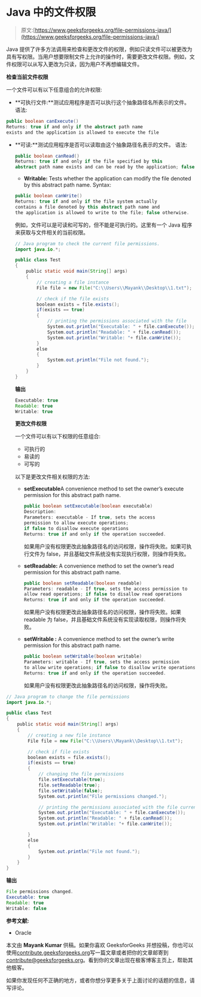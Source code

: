 # Java 中的文件权限

> 原文:[https://www.geeksforgeeks.org/file-permissions-java/](https://www.geeksforgeeks.org/file-permissions-java/)

Java 提供了许多方法调用来检查和更改文件的权限，例如只读文件可以被更改为具有写权限。当用户想要限制文件上允许的操作时，需要更改文件权限。例如，文件权限可以从写入更改为只读，因为用户不再想编辑文件。

**检查当前文件权限**

一个文件可以有以下任意组合的允许权限:

*   **可执行文件:**测试应用程序是否可以执行这个抽象路径名所表示的文件。
    语法:

```java
public boolean canExecute()
Returns: true if and only if the abstract path name
exists and the application is allowed to execute the file
```

*   **可读:**测试应用程序是否可以读取由这个抽象路径名表示的文件。
    语法:

    ```java
    public boolean canRead()
    Returns: true if and only if the file specified by this
    abstract path name exists and can be read by the application; false otherwise
    ```

    *   **Writable:** Tests whether the application can modify the file denoted by this abstract path name.
    Syntax:

    ```java
    public boolean canWrite()
    Returns: true if and only if the file system actually 
    contains a file denoted by this abstract path name and 
    the application is allowed to write to the file; false otherwise.
    ```

    例如，文件可以是可读和可写的，但不能是可执行的。这里有一个 Java 程序来获取与文件相关的当前权限。

    ```java
    // Java program to check the current file permissions.
    import java.io.*;

    public class Test
    {
        public static void main(String[] args)
        {
            // creating a file instance
            File file = new File("C:\\Users\\Mayank\\Desktop\\1.txt");

            // check if the file exists
            boolean exists = file.exists();
            if(exists == true)
            {
                // printing the permissions associated with the file
                System.out.println("Executable: " + file.canExecute());
                System.out.println("Readable: " + file.canRead());
                System.out.println("Writable: "+ file.canWrite());
            }
            else
            {
                System.out.println("File not found.");
            }
        }
    }
    ```

    **输出**

    ```java
    Executable: true
    Readable: true
    Writable: true
    ```

    **更改文件权限**

    一个文件可以有以下权限的任意组合:
    *   可执行的
    *   易读的
    *   可写的

    以下是更改文件相关权限的方法:

    *   **setExecutable**A convenience method to set the owner’s execute permission for this abstract path name.

        ```java
        public boolean setExecutable(boolean executable)
        Description: 
        Parameters: executable - If true, sets the access 
        permission to allow execute operations;
        if false to disallow execute operations
        Returns: true if and only if the operation succeeded. 
        ```

        如果用户没有权限更改此抽象路径名的访问权限，操作将失败。如果可执行文件为 false，并且基础文件系统没有实现执行权限，则操作将失败。

    *   **setReadable:** A convenience method to set the owner’s read permission for this abstract path name.

        ```java
        public boolean setReadable(boolean readable)
        Parameters: readable - If true, sets the access permission to 
        allow read operations; if false to disallow read operations
        Returns: true if and only if the operation succeeded. 
        ```

        如果用户没有权限更改此抽象路径名的访问权限，操作将失败。如果 readable 为 false，并且基础文件系统没有实现读取权限，则操作将失败。

    *   **setWritable :** A convenience method to set the owner’s write permission for this abstract path name.

        ```java
        public boolean setWritable(boolean writable)
        Parameters: writable - If true, sets the access permission
        to allow write operations; if false to disallow write operations
        Returns: true if and only if the operation succeeded.
        ```

        如果用户没有权限更改此抽象路径名的访问权限，操作将失败。

```java
// Java program to change the file permissions
import java.io.*;

public class Test
{
    public static void main(String[] args)
    {
        // creating a new file instance
        File file = new File("C:\\Users\\Mayank\\Desktop\\1.txt");

        // check if file exists
        boolean exists = file.exists();
        if(exists == true)
        {
            // changing the file permissions
            file.setExecutable(true);
            file.setReadable(true);
            file.setWritable(false);
            System.out.println("File permissions changed.");

            // printing the permissions associated with the file currently
            System.out.println("Executable: " + file.canExecute());
            System.out.println("Readable: " + file.canRead());
            System.out.println("Writable: "+ file.canWrite());

        }
        else
        {
            System.out.println("File not found.");
        }
    }
}
```

**输出**

```java
File permissions changed.
Executable: true
Readable: true
Writable: false
```

**参考文献:**

*   Oracle

本文由 **Mayank Kumar** 供稿。如果你喜欢 GeeksforGeeks 并想投稿，你也可以使用[contribute.geeksforgeeks.org](http://www.contribute.geeksforgeeks.org)写一篇文章或者把你的文章邮寄到 contribute@geeksforgeeks.org。看到你的文章出现在极客博客主页上，帮助其他极客。

如果你发现任何不正确的地方，或者你想分享更多关于上面讨论的话题的信息，请写评论。